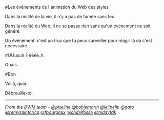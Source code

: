 #Les événements de l'animation du Web des styles

Dans la réalité de la vie, il n'y a pas de fumée sans feu. 

Dans la réalité du Web, il ne se passe rien sans qu'un événement ne soit généré.

Un événement, c'est un truc que tu peux surveiller pour réagir là où c'est nécessaire.

#UUuuuh ? éééé_h.

Ouais.

#Bon

Voilà, quoi.

Débrouille-toi.

-------------

_From the [DWM](http://dwm.re) team - [@pixeline](https://twitter.com/pixeline) [@boblemarin](https://twitter.com/boblemarin) [@lelipelip](https://twitter.com/lelipelip) [@aqro](https://twitter.com/aqro) [@remysaintcricq](https://twitter.com/remysaintcricq) [@fbourgaux](https://twitter.com/fbourgaux) [@chdelfosse](https://twitter.com/chdelfosse) [@teddytdk](https://twitter.com/teddytdk)_
